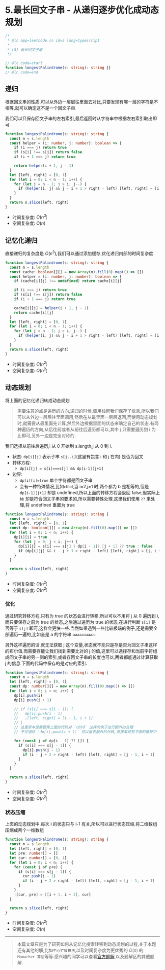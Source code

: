 # 5.最长回文子串 - 从递归逐步优化成动态规划

```ts
/*
 * @lc app=leetcode.cn id=5 lang=typescript
 *
 * [5] 最长回文子串
 */

// @lc code=start
function longestPalindrome(s: string): string {}
// @lc code=end
```

## 递归

根据回文串的性质,可以从外边一层层往里面去对比,只要发现有哪一层的字符是不相等,就可以确定这不是一个回文子串.

我们可以只保存回文子串的左右索引,最后返回时从字符串中根据左右索引取出即可.

```ts
function longestPalindrome(s: string): string {
  const n = s.length
  const helper = (i: number, j: number): boolean => {
    if (i === j) return true
    if (s[i] !== s[j]) return false
    if (i + 1 === j) return true

    return helper(i + 1, j - 1)
  }
  let [left, right] = [0, 1]
  for (let i = 0; i < n - 1; i++) {
    for (let j = n - 1; j > i; j--) {
      if (helper(i, j) && j - i + 1 > right - left) [left, right] = [i, j + 1]
    }
  }
  return s.slice(left, right)
}
```

- 时间复杂度: $O(n^3)$
- 空间复杂度: $O(n)$

## 记忆化递归

直接递归的复杂度是 $O(n^3)$,我们可以通过添加缓存,优化递归内部的时间复杂度

```ts
function longestPalindrome(s: string): string {
  const n = s.length
  const cache: boolean[][] = new Array(n).fill(0).map(() => [])
  const helper = (i: number, j: number): boolean => {
    if (cache[i][j] !== undefined) return cache[i][j]

    if (i === j) return true
    if (s[i] !== s[j]) return false
    if (i + 1 === j) return true

    cache[i][j] = helper(i + 1, j - 1)
    return cache[i][j]
  }
  let [left, right] = [0, 1]
  for (let i = 0; i < n - 1; i++) {
    for (let j = n - 1; j > i; j--) {
      if (helper(i, j) && j - i + 1 > right - left) [left, right] = [i, j + 1]
    }
  }
  return s.slice(left, right)
}
```

- 时间复杂度: $O(n^2)$
- 空间复杂度: $O(n^2)$

## 动态规划

将上面的记忆化递归转成动态规划

> 需要注意的点是遍历的方向,递归的时候,调用栈帮我们保存了信息,所以我们可以从外边一层层往里面调用,然后在从最里面一层层返回,而使用动态规划时,就需要从最里面先计算,然后外边根据里面的状态来确定自己的状态.有两种遍历的方向,从后往前或者从前往后遍历都可以,其中 j 只需要遍历到 i 为止即可,另外一边是完全对称的.

我们选择从前往后遍历,i 从 0 开始到 s.length,j 从 0 到 i.

- 状态: `dp[i][j]` 表示子串 `s[j..i]`(这里有包含 i 和 j 在内) 是否为回文
- 转移方程:
  - `dp[i][j] = s[i]===s[j] && dp[i-1][j+1]`
- 边界:
  - `dp[i][i]=true` 单个字符都是回文子串
  - 会有一种特殊情况,比如`cbbd`,当 i=2,j=1 时,两个都为 b 是相等的,但是 `dp[i-1][j+1]` 却是 undefined,所以上面的转移方程会返回 false,但实际上 `bb` 却是符合回文子串的要求的,所以需要特殊处理,这里我们使用 `??` 来处理,将 undefined 重置为 true

```ts
function longestPalindrome(s: string): string {
  const n = s.length
  let [left, right] = [0, 1]
  const dp: boolean[][] = new Array(n).fill(0).map(() => [])
  for (let i = 0; i < n; i++) {
    dp[i][i] = true
    for (let j = 0; j < i; j++) {
      dp[i][j] = s[i] === s[j] ? dp[i - 1]?.[j + 1] ?? true : false
      if (dp[i][j] && i - j + 1 > right - left) [left, right] = [j, i + 1]
    }
  }

  return s.slice(left, right)
}
```

- 时间复杂度: $O(n^2)$
- 空间复杂度: $O(n^2)$

### 优化

通过研究转移方程,只有为 true 的状态会进行转移,所以可以不用将 j 从 0 遍历到 i,而只要保存之前为 true 的状态,之后通过遍历为 true 的状态,在进行判断 `s[i]` 是否等于 `s[j]` 即可,这样会更快一些.当然如果遇到一些比较极端的例子,还是需要全部遍历一遍的,比如全是 a 的字符串 `aaaaaaaaaa`.

另外这样遍历的话,就无法获取 j 这个变量,状态就不能只是存是否为回文子串这样的布尔值,而需要存能让我们找到需要比对的 j 的值,这里可以选择存和当前字符组成回文子串的另一侧的索引,或者存回文子串的长度也可以,两者都能通过计算获取 j 的信息.下面的代码中保存的是对应的索引.

```ts
function longestPalindrome(s: string): string {
  const n = s.length
  let [left, right] = [0, 1]
  const dp: number[][] = new Array(n).fill(0).map(() => [])
  for (let i = 0; i < n; i++) {
    dp[i].push(i)
    dp[i].push(i + 1)

    // if (s[i] === s[i - 1]) {
    //   dp[i].push(i - 1)
    //   ;[left, right] = [i - 1, i + 1]
    // }
    // 这里原本是需要用上面的代码对 `cbbd` 这样的例子进行额外的处理
    // 不过通过 `dp[i].push(i + 1)` 可以省去额外的代码,直接集成到下面的循环中

    for (const j of dp[i - 1] ?? []) {
      if (s[i] === s[j - 1]) {
        dp[i].push(j - 1)
        if (i - j + 2 > right - left) [left, right] = [j - 1, i + 1]
      }
    }
  }

  return s.slice(left, right)
}
```

- 时间复杂度: $O(n^2)$
- 空间复杂度: $O(n^2)$

### 状态压缩

上面的动态规划中,每次 i 的状态只与 i-1 有关,所以可以进行状态压缩,将二维数组压缩成两个一维数组

```ts
function longestPalindrome(s: string): string {
  const n = s.length
  let [left, right] = [0, 1]
  let pre: number[] = []
  let cur: number[] = [0, 1]
  for (let i = 0; i < n; i++) {
    for (const j of pre) {
      if (s[i] === s[j - 1]) {
        cur.push(j - 1)
        if (i - j + 2 > right - left) [left, right] = [j - 1, i + 1]
      }
    }
    ;[cur, pre] = [[i + 1, i + 2], cur]
  }

  return s.slice(left, right)
}
```

- 时间复杂度: $O(n^2)$
- 空间复杂度: $O(n)$

---

> 本篇文章只是为了研究如何从记忆化搜索转移到动态规划的过程,关于本题还有其他的解,比如`中心扩展算法`,以及时间复杂度为更优秀的 $O(n)$ 的`Manacher 算法`等等.感兴趣的同学可以查看[官方题解](https://leetcode-cn.com/problems/longest-palindromic-substring/solution/zui-chang-hui-wen-zi-chuan-by-leetcode-solution/),以及题解区的其他题解.
